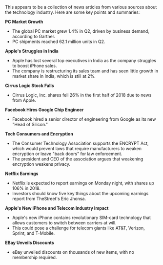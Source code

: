This appears to be a collection of news articles from various sources about the technology industry. Here are some key points and summaries:

**PC Market Growth**

* The global PC market grew 1.4% in Q2, driven by business demand, according to Gartner.
* PC shipments reached 62.1 million units in Q2.

**Apple's Struggles in India**

* Apple has lost several top executives in India as the company struggles to boost iPhone sales.
* The company is restructuring its sales team and has seen little growth in market share in India, which is still at 2%.

**Cirrus Logic Stock Falls**

* Cirrus Logic, Inc. shares fell 26% in the first half of 2018 due to news from Apple.

**Facebook Hires Google Chip Engineer**

* Facebook hired a senior director of engineering from Google as its new "Head of Silicon."

**Tech Consumers and Encryption**

* The Consumer Technology Association supports the ENCRYPT Act, which would prevent laws that require manufacturers to weaken encryption or leave "back doors" for law enforcement.
* The president and CEO of the association argues that weakening encryption weakens privacy.

**Netflix Earnings**

* Netflix is expected to report earnings on Monday night, with shares up 106% in 2018.
* Investors should know five key things about the upcoming earnings report from TheStreet's Eric Jhonsa.

**Apple's New iPhone and Telecom Industry Impact**

* Apple's new iPhone contains revolutionary SIM-card technology that allows customers to switch between carriers at will.
* This could pose a challenge for telecom giants like AT&T, Verizon, Sprint, and T-Mobile.

**EBay Unveils Discounts**

* eBay unveiled discounts on thousands of new items, with no membership required.